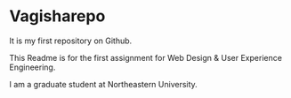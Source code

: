 # Vagisharepo

It is my first repository on Github. 

This Readme is for the first assignment for Web Design & User Experience Engineering.

I am a graduate student at Northeastern University.


